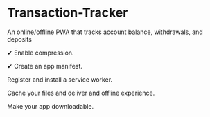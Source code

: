 # Transaction-Tracker

An online/offline PWA that tracks account balance, withdrawals, and deposits

✔ Enable compression.

✔ Create an app manifest.

Register and install a service worker.

Cache your files and deliver and offline experience.

Make your app downloadable.
